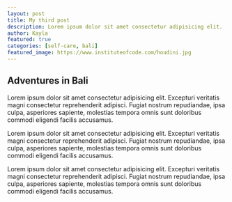 ```yaml
---
layout: post
title: My third post
description: Lorem ipsum dolor sit amet consectetur adipisicing elit.
author: Kayla
featured: true
categories: [self-care, bali]
featured_image: https://www.instituteofcode.com/houdini.jpg
---
```


## Adventures in Bali

Lorem ipsum dolor sit amet consectetur adipisicing elit. Excepturi veritatis magni consectetur reprehenderit adipisci. Fugiat nostrum repudiandae, ipsa culpa, asperiores sapiente, molestias tempora omnis sunt doloribus commodi eligendi facilis accusamus.

Lorem ipsum dolor sit amet consectetur adipisicing elit. Excepturi veritatis magni consectetur reprehenderit adipisci. Fugiat nostrum repudiandae, ipsa culpa, asperiores sapiente, molestias tempora omnis sunt doloribus commodi eligendi facilis accusamus.

Lorem ipsum dolor sit amet consectetur adipisicing elit. Excepturi veritatis magni consectetur reprehenderit adipisci. Fugiat nostrum repudiandae, ipsa culpa, asperiores sapiente, molestias tempora omnis sunt doloribus commodi eligendi facilis accusamus.